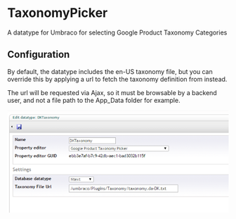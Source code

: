 # TaxonomyPicker
A datatype for Umbraco for selecting Google Product Taxonomy Categories

## Configuration
By default, the datatype includes the en-US taxonomy file, but you can override this by applying a url to fetch the taxonomy definition from instead.

The url will be requested via Ajax, so it must be browsable by a backend user, and not a file path to the App_Data folder for example.

![](https://raw.githubusercontent.com/mortenbock/TaxonomyPicker/master/content/PrevalueEditor.png)
